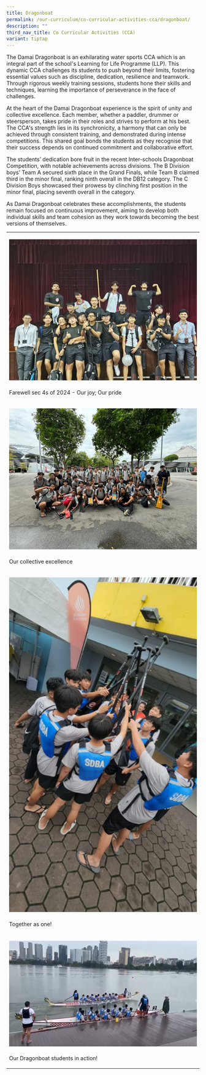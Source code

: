 ```yaml
---
title: Dragonboat
permalink: /our-curriculum/co-curricular-activities-cca/dragonboat/
description: ""
third_nav_title: Co Curricular Activities (CCA)
variant: tiptap
---
```

<p>The Damai Dragonboat is an exhilarating water sports CCA which is an integral
part of the school's Learning for Life Programme (LLP). This dynamic CCA
challenges its students to push beyond their limits, fostering essential
values such as discipline, dedication, resilience and teamwork. Through
rigorous weekly training sessions, students hone their skills and techniques,
learning the importance of perseverance in the face of challenges.</p>
<p>At the heart of the Damai Dragonboat experience is the spirit of unity
and collective excellence. Each member, whether a paddler, drummer or steersperson,
takes pride in their roles and strives to perform at his best. The CCA's
strength lies in its synchronicity, a harmony that can only be achieved
through consistent training, and demonstrated during intense competitions.
This shared goal bonds the students as they recognise that their success
depends on continued commitment and collaborative effort.</p>
<p>The students’ dedication bore fruit in the recent Inter-schools Dragonboat
Competition, with notable achievements across divisions. The B Division
boys' Team A secured sixth place in the Grand Finals, while Team B claimed
third in the minor final, ranking ninth overall in the DB12 category. The
C Division Boys showcased their prowess by clinching first position in
the minor final, placing seventh overall in the category.</p>
<p>As Damai Dragonboat celebrates these accomplishments, the students remain
focused on continuous improvement, aiming to develop both individual skills
and team cohesion as they work towards becoming the best versions of themselves.</p>
<table style="minWidth: 25px">
<colgroup>
<col>
</colgroup>
<tbody>
<tr>
<th rowspan="1" colspan="1">
<p></p>
<div class="isomer-image-wrapper">
<img style="width: 100%" height="auto" width="100%" alt="" src="/images/CCA/Dragonboat/Dragonboat_2025_01.jpg">
</div>
</th>
</tr>
<tr>
<td rowspan="1" colspan="1">
<p>Farewell sec 4s of 2024 - Our joy; Our pride</p>
</td>
</tr>
<tr>
<td rowspan="1" colspan="1">
<p></p>
<div class="isomer-image-wrapper">
<img style="width: 100%" height="auto" width="100%" alt="" src="/images/CCA/Dragonboat/Dragonboat_2025_02.jpg">
</div>
</td>
</tr>
<tr>
<td rowspan="1" colspan="1">
<p>Our collective excellence</p>
</td>
</tr>
<tr>
<td rowspan="1" colspan="1">
<p></p>
<div class="isomer-image-wrapper">
<img style="width: 100%" height="auto" width="100%" alt="" src="/images/CCA/Dragonboat/Dragonboat_2025_03.jpg">
</div>
</td>
</tr>
<tr>
<td rowspan="1" colspan="1">
<p>Together as one!</p>
</td>
</tr>
<tr>
<td rowspan="1" colspan="1">
<p></p>
<div class="isomer-image-wrapper">
<img style="width: 100%" height="auto" width="100%" alt="" src="/images/CCA/Dragonboat/Dragonboat_2025_04.jpg">
</div>
</td>
</tr>
<tr>
<td rowspan="1" colspan="1">
<p>Our Dragonboat students in action!</p>
</td>
</tr>
</tbody>
</table>
<p></p>